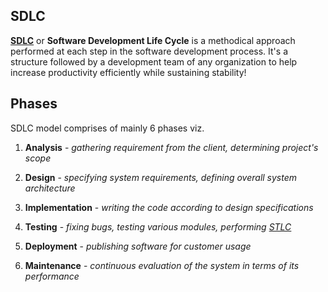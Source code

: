## SDLC

[**SDLC**][1] or **Software Development Life Cycle**  is a methodical approach performed at each step in the software development process. It's a structure followed by a development team of any organization to help increase productivity efficiently while sustaining stability!

## Phases

SDLC model comprises of mainly 6 phases viz.

1. **Analysis** - *gathering requirement from the client, determining project's scope*

2. **Design** - *specifying system requirements, defining overall system architecture*

3. **Implementation** - *writing the code according to design specifications*

4. **Testing** - *fixing bugs, testing various modules, performing [STLC][2]*

5. **Deployment** - *publishing software for customer usage*

6. **Maintenance** - *continuous evaluation of the system in terms of its performance*

[1]: https://en.wikipedia.org/wiki/Systems_development_life_cycle
[2]: https://www.softwaretestingclass.com/software-testing-life-cycle-stlc/
